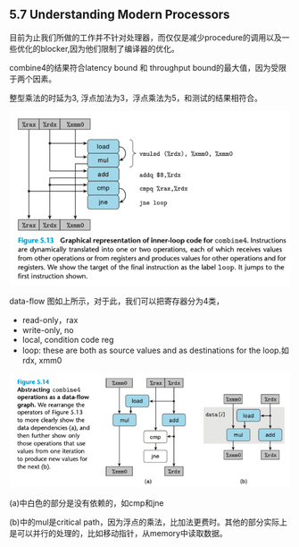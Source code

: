 ## 5.7 Understanding Modern Processors

目前为止我们所做的工作并不针对处理器，而仅仅是减少procedure的调用以及一些优化的blocker,因为他们限制了编译器的优化。

combine4的结果符合latency bound 和 throughput bound的最大值，因为受限于两个因素。

整型乘法的时延为3, 浮点加法为3，浮点乘法为5，和测试的结果相符合。

![](./graphical_representation_of_innter_loop.png)

data-flow 图如上所示，对于此，我们可以把寄存器分为4类，

- read-only，rax
- write-only, no
- local, condition code reg
- loop: these are both as source values and as destinations for the loop.如rdx, xmm0

![](./refinement_graphs.png)

(a)中白色的部分是没有依赖的，如cmp和jne

(b)中的mul是critical path，因为浮点的乘法，比加法更费时。其他的部分实际上是可以并行的处理的，比如移动指针，从memory中读取数据。




